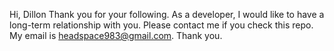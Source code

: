 Hi, Dillon
Thank you for your following.
As a developer, I would like to have a long-term relationship with you.
Please contact me if you check this repo.
My email is headspace983@gmail.com.
Thank you.
